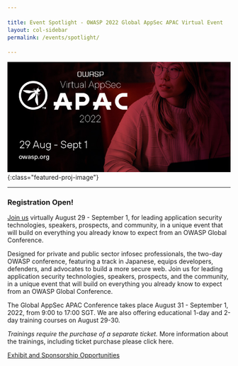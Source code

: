 ```yaml
---

title: Event Spotlight - OWASP 2022 Global AppSec APAC Virtual Event
layout: col-sidebar
permalink: /events/spotlight/

---
```


![OWASP 2022 Global AppSec APAC Virtual Event](/assets/images/APAC_Banner_810x400.jpeg){:class="featured-proj-image"}

---

### Registration Open!

[Join us](https://whova.com/portal/registration/ogauc_202211/) virtually August 29 - September 1, for leading application security technologies, speakers, prospects, and community, in a unique event that will build on everything you already know to expect from an OWASP Global Conference.  

Designed for private and public sector infosec professionals, the two-day OWASP conference, featuring a track in Japanese, equips developers, defenders, and advocates to build a more secure web.  Join us for leading application security technologies, speakers, prospects, and the community, in a unique event that will build on everything you already know to expect from an OWASP Global Conference.

The Global AppSec APAC Conference takes place August 31 - September 1, 2022, from 9:00 to 17:00 SGT. We are also offering educational 1-day and 2-day training courses on August 29-30.

*Trainings require the purchase of a separate ticket.* More information about the trainings, including ticket purchase please click here.

[Exhibit and Sponsorship Opportunities](https://d1keuthy5s86c8.cloudfront.net/static/ems/upload/files/AppSec_APAC_sponsorship.pdf) <br><br>
